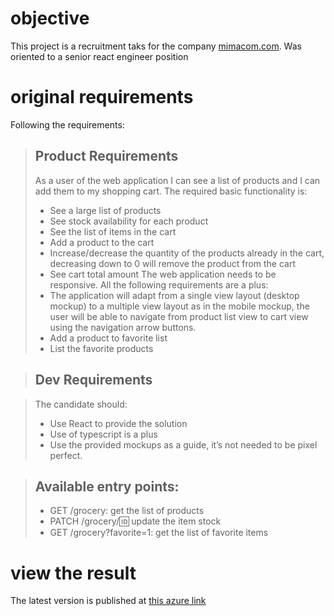 # objective
This project is a recruitment taks for the company [mimacom.com](https://www.mimacom.com). Was oriented to a senior react engineer position

# original requirements
Following the requirements:

> ## Product Requirements
> As a user of the web application I can see a list of products and I can add them to my shopping cart.
> The required basic functionality is:
> - See a large list of products
> - See stock availability for each product
> - See the list of items in the cart
> - Add a product to the cart
> - Increase/decrease the quantity of the products already in the cart, decreasing down to 0 will
> remove the product from the cart
> - See cart total amount
> The web application needs to be responsive. All the following requirements are a plus:
> - The application will adapt from a single view layout (desktop mockup) to a multiple view
> layout as in the mobile mockup, the user will be able to navigate from product list view to
> cart view using the navigation arrow buttons.
> - Add a product to favorite list
> - List the favorite products

> ## Dev Requirements

> The candidate should:
> - Use React to provide the solution
> - Use of typescript is a plus
> - Use the provided mockups as a guide, it’s not needed to be pixel perfect.

> ## Available entry points:
> - GET /grocery: get the list of products
> - PATCH /grocery/:id: update the item stock
> - GET /grocery?favorite=1: get the list of favorite items

# view the result
The latest version is published at [this azure link](https://mimacom-shop.azurewebsites.net/)
